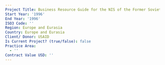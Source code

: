 ```yaml
---
Project Title: Business Resource Guide for the NIS of the Former Soviet Union
Start Year: '1996'
End Year: '1996'
ISO3 Code: ''
Region: Europe and Eurasia
Country: Europe and Eurasia
Client/ Donor: USAID
Is Current Project? (true/false): false
Practice Area:
  - ''
Contract Value USD: ''
---
```

